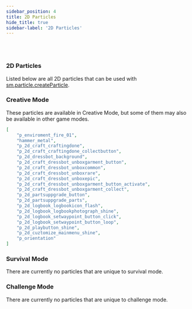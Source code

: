 ```yaml
---
sidebar_position: 4
title: 2D Particles
hide_title: true
sidebar-label: '2D Particles'
---
```


<br></br>

### 2D Particles

Listed below are all 2D particles that can be used with [sm.particle.createParticle](/docs/Game-Script-Environment/Static-Functions/sm.particle#createparticle).

### Creative Mode

These particles are available in Creative Mode, but some of them may also be available in other game modes.

```json
[
	"p_enviroment_fire_01",
	"hammer_metal",		
	"p_2d_craft_craftingdone",
	"p_2d_craft_craftingdone_collectbutton",
	"p_2d_dressbot_background",
	"p_2d_craft_dressbot_unboxgarment_button",
	"p_2d_craft_dressbot_unboxcommon",
	"p_2d_craft_dressbot_unboxrare",
	"p_2d_craft_dressbot_unboxepic",
	"p_2d_craft_dressbot_unboxgarment_button_activate",
	"p_2d_craft_dressbot_unboxgarment_collect",
	"p_2d_partsuppgrade_button",
	"p_2d_partsuppgrade_parts",
	"p_2d_logbook_logbookicon_flash",
	"p_2d_logbook_logbookphotograph_shine",
	"p_2d_logbook_setwaypoint_button_click",
	"p_2d_logbook_setwaypoint_button_loop",
	"p_2d_playbutton_shine",
	"p_2d_cuztomize_mainmenu_shine",
	"p_orientation"
]
```

### Survival Mode

There are currently no particles that are unique to survival mode.

### Challenge Mode

There are currently no particles that are unique to challenge mode.







